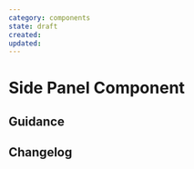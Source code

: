 ```yaml
---
category: components
state: draft
created: 
updated: 
---
```


# Side Panel Component

## Guidance

## Changelog
